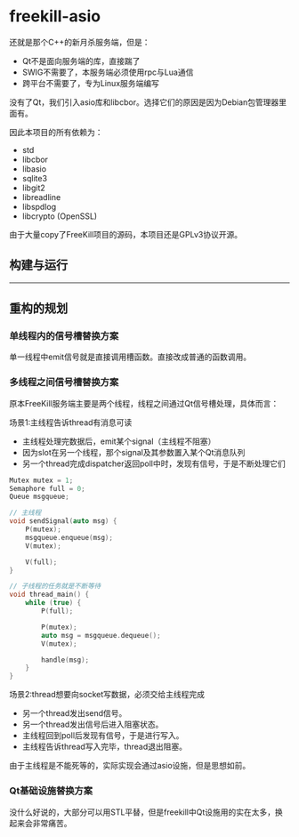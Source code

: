 freekill-asio
===============

还就是那个C++的新月杀服务端，但是：

- Qt不是面向服务端的库，直接踹了
- SWIG不需要了，本服务端必须使用rpc与Lua通信
- 跨平台不需要了，专为Linux服务端编写

没有了Qt，我们引入asio库和libcbor。选择它们的原因是因为Debian包管理器里面有。

因此本项目的所有依赖为：

- std
- libcbor
- libasio
- sqlite3
- libgit2
- libreadline
- libspdlog
- libcrypto (OpenSSL)

由于大量copy了FreeKill项目的源码，本项目还是GPLv3协议开源。

构建与运行
------------

__________________

重构的规划
-------------

### 单线程内的信号槽替换方案

单一线程中emit信号就是直接调用槽函数。直接改成普通的函数调用。

### 多线程之间信号槽替换方案

原本FreeKill服务端主要是两个线程，线程之间通过Qt信号槽处理，具体而言：

场景1:主线程告诉thread有消息可读

- 主线程处理完数据后，emit某个signal（主线程不阻塞）
- 因为slot在另一个线程，那个signal及其参数置入某个Qt消息队列
- 另一个thread完成dispatcher返回poll中时，发现有信号，于是不断处理它们

```cpp
Mutex mutex = 1;
Semaphore full = 0;
Queue msgqueue;

// 主线程
void sendSignal(auto msg) {
    P(mutex);
    msgqueue.enqueue(msg);
    V(mutex);

    V(full);
}

// 子线程的任务就是不断等待
void thread_main() {
    while (true) {
        P(full);

        P(mutex);
        auto msg = msgqueue.dequeue();
        V(mutex);

        handle(msg);
    }
}
```

场景2:thread想要向socket写数据，必须交给主线程完成

- 另一个thread发出send信号。
- 另一个thread发出信号后进入阻塞状态。
- 主线程回到poll后发现有信号，于是进行写入。
- 主线程告诉thread写入完毕，thread退出阻塞。

由于主线程是不能死等的，实际实现会通过asio设施，但是思想如前。

### Qt基础设施替换方案

没什么好说的，大部分可以用STL平替，但是freekill中Qt设施用的实在太多，换起来会非常痛苦。
